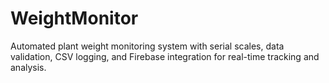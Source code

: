 # WeightMonitor
Automated plant weight monitoring system with serial scales, data validation, CSV logging, and Firebase integration for real-time tracking and analysis.
